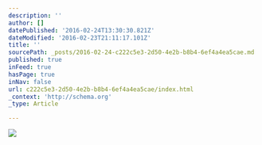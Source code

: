 ```yaml
---
description: ''
author: []
datePublished: '2016-02-24T13:30:30.821Z'
dateModified: '2016-02-23T21:11:17.101Z'
title: ''
sourcePath: _posts/2016-02-24-c222c5e3-2d50-4e2b-b8b4-6ef4a4ea5cae.md
published: true
inFeed: true
hasPage: true
inNav: false
url: c222c5e3-2d50-4e2b-b8b4-6ef4a4ea5cae/index.html
_context: 'http://schema.org'
_type: Article

---
```

![](https://the-grid-user-content.s3-us-west-2.amazonaws.com/5ca771e4-f1b2-43ba-ae0f-92217b8430a3.png)